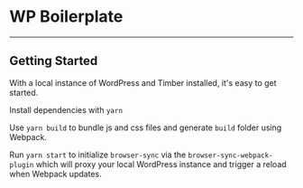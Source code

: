 # WP Boilerplate
---

## Getting Started

With a local instance of WordPress and Timber installed, it's easy to get started.

Install dependencies with `yarn`

Use `yarn build` to bundle js and css files and generate `build` folder using Webpack.

Run `yarn start` to initialize `browser-sync` via the `browser-sync-webpack-plugin` which will proxy your local WordPress instance and trigger a reload when Webpack updates.
